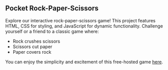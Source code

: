 ## Pocket Rock-Paper-Scissors

Explore our interactive rock-paper-scissors game! This project features HTML, CSS for styling, and JavaScript for dynamic functionality. Challenge yourself or a friend to a classic game where:

- Rock crushes scissors
- Scissors cut paper
- Paper covers rock

You can enjoy the simplicity and excitement of this free-hosted game [here](https://dep-stone-paper-scissors.netlify.app).

